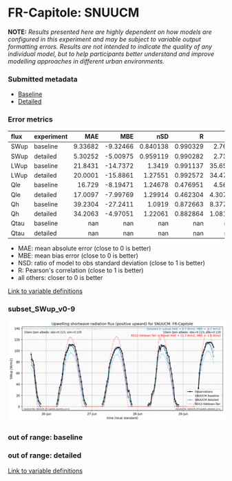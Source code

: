 # FR-Capitole: SNUUCM

**NOTE:** *Results presented here are highly dependent on how models are configured in this experiment and may be subject to variable output formatting errors. Results are not intended to indicate the quality of any individual model, but to help participants better understand and improve modelling approaches in different urban environments.*

### Submitted metadata

- [Baseline](SNUUCM_FR-Capitole_baseline_attrs.md)
- [Detailed](SNUUCM_FR-Capitole_detailed_attrs.md)

### Error metrics

| flux   | experiment   |       MAE |       MBE |        nSD |          R |       5th |      95th |      RMSE |      cRMSE |      AMBE |       1-nSD |          1-R |   nSkewness |   nKurtosis |    Overlap |
|:-------|:-------------|----------:|----------:|-----------:|-----------:|----------:|----------:|----------:|-----------:|----------:|------------:|-------------:|------------:|------------:|-----------:|
| SWup   | baseline     |   9.33682 |  -9.32466 |   0.840138 |   0.990329 |   2.7676  |  18.3961  |  11.5658  |   0.204464 |   9.32466 |   0.159861  |   0.00967079 |   0.0966432 |    0.173412 |   0.169356 |
| SWup   | detailed     |   5.30252 |  -5.00975 |   0.959119 |   0.990282 |   2.7326  |   6.16818 |   6.91703 |   0.142521 |   5.00975 |   0.0408808 |   0.00971771 |   0.106432  |    0.185636 |   0.144087 |
| LWup   | baseline     |  21.8431  | -14.7372  |   1.3419   |   0.991137 |  35.6525  |  27.8102  |  24.633   |   0.375074 |  14.7372  |   0.341898  |   0.00886285 |   0.177231  |    1.48574  |   0.24088  |
| LWup   | detailed     |  20.0001  | -15.8861  |   1.27551  |   0.992572 |  34.4724  |  15.728   |  22.6948  |   0.307983 |  15.8861  |   0.275508  |   0.00742775 |   0.0504533 |    0.463421 |   0.224888 |
| Qle    | baseline     |  16.729   |  -8.19471 |   1.24678  |   0.476951 |   4.5602  |  14.6706  |  25.4796  |   1.1684   |   8.19471 |   0.246782  |   0.523049   |   2.96128   |    7.53207  |   0.520952 |
| Qle    | detailed     |  17.0097  |  -7.99769 |   1.29914  |   0.462304 |   4.30725 |  13.4825  |  26.4155  |   1.21925  |   7.99769 |   0.299133  |   0.537696   |   3.04027   |    7.77052  |   0.517979 |
| Qh     | baseline     |  39.2304  | -27.2411  |   1.0919   |   0.872663 |   8.37748 |  11.683   |  51.7469  |   0.535279 |  27.2411  |   0.0918974 |   0.127337   |   0.310299  |    0.683448 |   0.441886 |
| Qh     | detailed     |  34.2063  |  -4.97051 |   1.22061  |   0.882864 |   1.08166 |  56.2089  |  47.8048  |   0.578465 |   4.97051 |   0.220607  |   0.117136   |   0.235871  |    0.455867 |   0.22734  |
| Qtau   | baseline     | nan       | nan       | nan        | nan        | nan       | nan       | nan       | nan        | nan       | nan         | nan          | nan         |  nan        | nan        |
| Qtau   | detailed     | nan       | nan       | nan        | nan        | nan       | nan       | nan       | nan        | nan       | nan         | nan          | nan         |  nan        | nan        |

 - MAE: mean absolute error (close to 0 is better)
 - MBE: mean bias error (close to 0 is better)
 - NSD: ratio of model to obs standard deviation (close to 1 is better)
 - R: Pearson's correlation (close to 1 is better)
 - all others: closer to 0 is better

[Link to variable definitions](../modelattrs/variable_definitions.md)

### <a name="subset_swup_v0-9"></a>subset_SWup_v0-9
[![SNUUCM_FR-Capitole_subset_SWup_v0-9.png](SNUUCM_FR-Capitole_subset_SWup_v0-9.png)](SNUUCM_FR-Capitole_subset_SWup_v0-9.png)

### out of range: baseline


### out of range: detailed



[Link to variable definitions](../modelattrs/variable_definitions.md)

